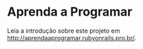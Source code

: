 Aprenda a Programar
==================
Leia a introdução sobre este projeto em http://aprendaaprogramar.rubyonrails.pro.br/.

